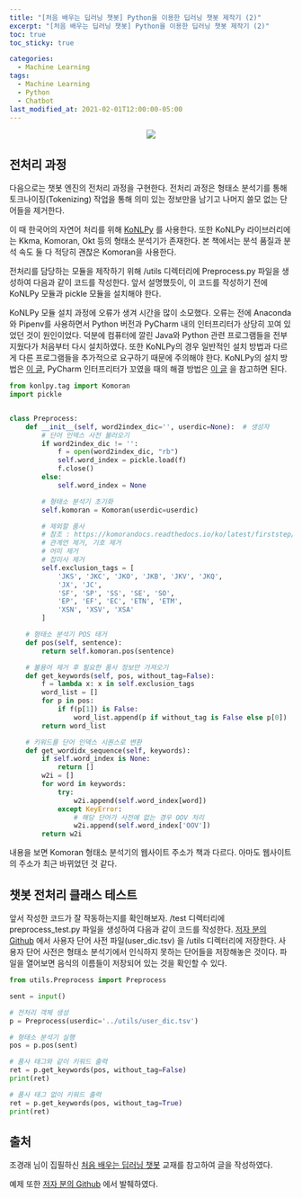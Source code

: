 ```yaml
---
title: "[처음 배우는 딥러닝 챗봇] Python을 이용한 딥러닝 챗봇 제작기 (2)"
excerpt: "[처음 배우는 딥러닝 챗봇] Python을 이용한 딥러닝 챗봇 제작기 (2)"
toc: true
toc_sticky: true

categories:
  - Machine Learning
tags:
  - Machine Learning
  - Python
  - Chatbot
last_modified_at: 2021-02-01T12:00:00-05:00
---
```


<center><img src="https://www.hanbit.co.kr/data/books/B7030488815_l.jpg"></center>

## 전처리 과정

다음으로는 챗봇 엔진의 전처리 과정을 구현한다. 전처리 과정은 형태소 분석기를 통해 토크나이징(Tokenizing) 작업을 통해 의미 있는 정보만을 남기고 나머지 쓸모 없는 단어들을 제거한다.

이 때 한국어의 자연어 처리를 위해 [KoNLPy](https://konlpy-ko.readthedocs.io/ko/v0.5.2/) 를 사용한다. 또한 KoNLPy 라이브러리에는 Kkma, Komoran, Okt 등의 형태소 분석기가 존재한다. 본 책에서는 분석 품질과 분석 속도 둘 다 적당히 괜찮은 Komoran을 사용한다.

전처리를 담당하는 모듈을 제작하기 위해 /utils 디렉터리에 Preprocess.py 파일을 생성하여 다음과 같이 코드를 작성한다. 앞서 설명했듯이, 이 코드를 작성하기 전에 KoNLPy 모듈과 pickle 모듈을 설치해야 한다.

KoNLPy 모듈 설치 과정에 오류가 생겨 시간을 많이 소모했다. 오류는 전에 Anaconda와 Pipenv를 사용하면서 Python 버전과 PyCharm 내의 인터프리터가 상당히 꼬여 있었던 것이 원인이었다. 덕분에 컴퓨터에 깔린 Java와 Python 관련 프로그램들을 전부 지웠다가 처음부터 다시 설치하였다. 또한 KoNLPy의 경우 일반적인 설치 방법과 다르게 다른 프로그램들을 추가적으로 요구하기 때문에 주의해야 한다. KoNLPy의 설치 방법은 [이 글](https://blog.naver.com/kiddwannabe/221795961189), PyCharm 인터프리터가 꼬였을 때의 해결 방법은 [이 글](http://cbjsena.blogspot.com/2019/01/blog-post.html) 을 참고하면 된다.

```python
from konlpy.tag import Komoran
import pickle


class Preprocess:
    def __init__(self, word2index_dic='', userdic=None):  # 생성자
        # 단어 인덱스 사전 불러오기
        if word2index_dic != '':
            f = open(word2index_dic, "rb")
            self.word_index = pickle.load(f)
            f.close()
        else:
            self.word_index = None

        # 형태소 분석기 초기화
        self.komoran = Komoran(userdic=userdic)

        # 제외할 품사
        # 참조 : https://komorandocs.readthedocs.io/ko/latest/firststep/postypes.html
        # 관계언 제거, 기호 제거
        # 어미 제거
        # 접미사 제거
        self.exclusion_tags = [
            'JKS', 'JKC', 'JKO', 'JKB', 'JKV', 'JKQ',
            'JX', 'JC',
            'SF', 'SP', 'SS', 'SE', 'SO',
            'EP', 'EF', 'EC', 'ETN', 'ETM',
            'XSN', 'XSV', 'XSA'
        ]

    # 형태소 분석기 POS 태거
    def pos(self, sentence):
        return self.komoran.pos(sentence)

    # 불용어 제거 후 필요한 품사 정보만 가져오기
    def get_keywords(self, pos, without_tag=False):
        f = lambda x: x in self.exclusion_tags
        word_list = []
        for p in pos:
            if f(p[1]) is False:
                word_list.append(p if without_tag is False else p[0])
        return word_list

    # 키워드를 단어 인덱스 시퀀스로 변환
    def get_wordidx_sequence(self, keywords):
        if self.word_index is None:
            return []
        w2i = []
        for word in keywords:
            try:
                w2i.append(self.word_index[word])
            except KeyError:
                # 해당 단어가 사전에 없는 경우 OOV 처리
                w2i.append(self.word_index['OOV'])
        return w2i

```

내용을 보면 Komoran 형태소 분석기의 웹사이트 주소가 책과 다르다. 아마도 웹사이트의 주소가 최근 바뀌었던 것 같다.

## 챗봇 전처리 클래스 테스트

앞서 작성한 코드가 잘 작동하는지를 확인해보자. /test 디렉터리에 preprocess_test.py 파일을 생성하여 다음과 같이 코드를 작성한다. [저자 분의 Github](https://github.com/keiraydev/chatbot) 에서 사용자 단어 사전 파일(user_dic.tsv) 을 /utils 디렉터리에 저장한다. 사용자 단어 사전은 형태소 분석기에서 인식하지 못하는 단어들을 저장해놓은 것이다. 파일을 열어보면 음식의 이름들이 저장되어 있는 것을 확인할 수 있다.

```python
from utils.Preprocess import Preprocess

sent = input()

# 전처리 객체 생성
p = Preprocess(userdic='../utils/user_dic.tsv')

# 형태소 분석기 실행
pos = p.pos(sent)

# 품사 태그와 같이 키워드 출력
ret = p.get_keywords(pos, without_tag=False)
print(ret)

# 품사 태그 없이 키워드 출력
ret = p.get_keywords(pos, without_tag=True)
print(ret)

```

## 출처

조경래 님이 집필하신 [처음 배우는 딥러닝 챗봇](https://www.hanbit.co.kr/store/books/look.php?p_code=B7030488815) 교재를 참고하여 글을 작성하였다.

예제 또한 [저자 분의 Github](https://github.com/keiraydev/chatbot) 에서 발췌하였다.
